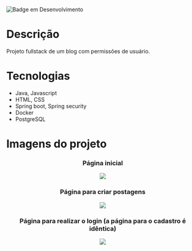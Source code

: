 ![Badge em Desenvolvimento](http://img.shields.io/static/v1?label=STATUS&message=EM%20DESENVOLVIMENTO&color=GREEN&style=for-the-badge)
# Descrição
Projeto fullstack de um blog com permissões de usuário.

# Tecnologias
- Java, Javascript
- HTML, CSS
- Spring boot, Spring security
- Docker
- PostgreSQL

# Imagens do projeto

<div align="center">
  <h3 align="center">Página inicial</h1>
  <image src="https://github.com/GabeOP/blog-noticias/blob/main/imagens/paginicial.png?raw=true"/>
</div>

<div align="center">
  <h3 align="center"> Página para criar postagens</h3>
  <image  src="https://github.com/GabeOP/blog-noticias/blob/main/imagens/pagcriapost.png?raw=true"/>
</div>

<div align="center">
  <h3 align="center"> Página para realizar o login (a página para o cadastro é idêntica) </h3>
  <image src="https://github.com/GabeOP/blog-noticias/blob/main/imagens/paglogin.png?raw=true"/>
</div>
